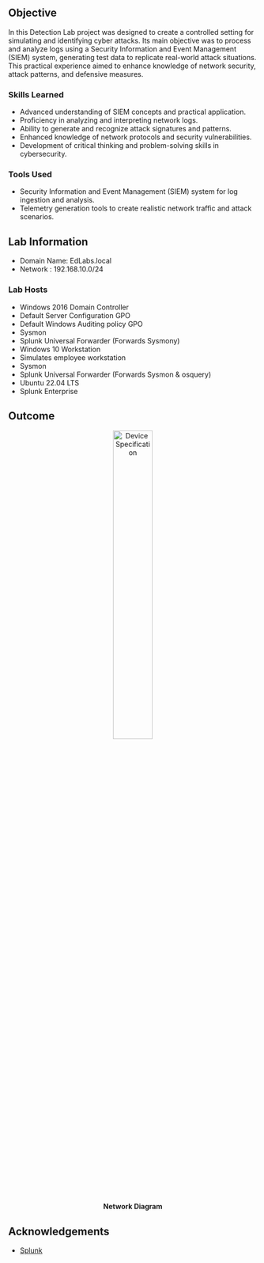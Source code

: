 ## Objective

In this Detection Lab project was designed to create a controlled setting for simulating and identifying cyber attacks. Its main objective was to process and analyze logs using a Security Information and Event Management (SIEM) system, generating test data to replicate real-world attack situations. This practical experience aimed to enhance knowledge of network security, attack patterns, and defensive measures.

### Skills Learned

- Advanced understanding of SIEM concepts and practical application.
- Proficiency in analyzing and interpreting network logs.
- Ability to generate and recognize attack signatures and patterns.
- Enhanced knowledge of network protocols and security vulnerabilities.
- Development of critical thinking and problem-solving skills in cybersecurity.

### Tools Used

- Security Information and Event Management (SIEM) system for log ingestion and analysis.
- Telemetry generation tools to create realistic network traffic and attack scenarios.

## Lab Information
 * Domain Name: EdLabs.local
 * Network : 192.168.10.0/24
 
### Lab Hosts
 * Windows 2016 Domain Controller
  * Default Server Configuration GPO  
  * Default Windows Auditing policy GPO
  * Sysmon  
  * Splunk Universal Forwarder (Forwards Sysmony) 
 * Windows 10 Workstation
  * Simulates employee workstation
  * Sysmon  
  * Splunk Universal Forwarder (Forwards Sysmon & osquery)  
 * Ubuntu 22.04 LTS
  * Splunk Enterprise

## Outcome

<p align="center">
<img src="https://imgur.com/E8IGcV1.png" height="40%" width="40%" alt="Device Specification"/>
<br/>
<b>Network Diagram</b>
<br/>

## Acknowledgements
- [Splunk](https://www.splunk.com)
  
